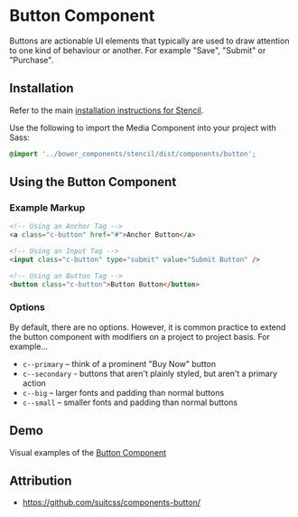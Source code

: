 # Button Component

Buttons are actionable UI elements that typically are used to draw attention to one kind of behaviour or another. For example "Save", "Submit" or "Purchase".


## Installation

Refer to the main [installation instructions for Stencil](https://github.com/mobify/stencil#installation).

Use the following to import the Media Component into your project with Sass:

```scss
@import '../bower_components/stencil/dist/components/button';
```


## Using the Button Component


### Example Markup

```html
<!-- Using an Anchor Tag -->
<a class="c-button" href="#">Anchor Button</a>

<!-- Using an Input Tag -->
<input class="c-button" type="submit" value="Submit Button" />

<!-- Using an Button Tag -->
<button class="c-button">Button Button</button>
```


### Options

By default, there are no options. However, it is common practice to extend the button component with modifiers on a project to project basis. For example...

* `c--primary` – think of a prominent "Buy Now" button
* `c--secondary` - buttons that aren't plainly styled, but aren't a primary action
* `c--big` – larger fonts and padding than normal buttons
* `c--small` – smaller fonts and padding than normal buttons


## Demo

Visual examples of the [Button Component](https://mobify.github.io/stencil/visual/components/button/index.html)

## Attribution

- https://github.com/suitcss/components-button/
